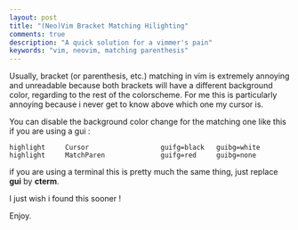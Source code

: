 ```yaml
---
layout: post
title: "(Neo)Vim Bracket Matching Hilighting"
comments: true
description: "A quick solution for a vimmer's pain"
keywords: "vim, neovim, matching parenthesis"
---
```


Usually, bracket (or parenthesis, etc.) matching in vim is extremely annoying and unreadable because both brackets will have
a different background color, regarding to the rest of the colorscheme. For me this is particularly annoying because i never 
get to know above which one my cursor is.

You can disable the background color change for the matching one like this if you are using a gui :

```
highlight     Cursor                  guifg=black   guibg=white
highlight     MatchParen              guifg=red     guibg=none
```

if you are using a terminal this is pretty much the same thing, just replace **gui** by **cterm**.

I just wish i found this sooner !

Enjoy.
